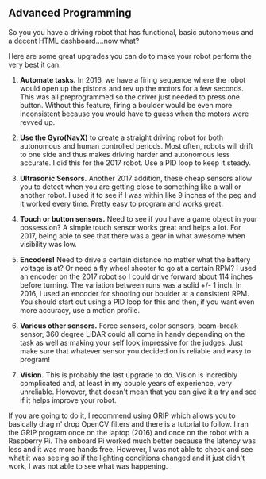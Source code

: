 ## Advanced Programming ##

So you you have a driving robot that has functional, basic autonomous and a decent HTML dashboard....now what?

Here are some great upgrades you can do to make your robot perform the very best it can.

1. **Automate tasks.** In 2016, we have a firing sequence where the robot would open up the pistons and rev up the motors for a few seconds. This was all preprogrammed so the driver just needed to press one button. Without this feature, firing a boulder would be even more inconsistent because you would have to guess when the motors were revved up.

2. **Use the Gyro(NavX)** to create a straight driving robot for both autonomous and human controlled periods. Most often, robots will drift to one side and thus makes driving harder and autonomous less accurate. I did this for the 2017 robot. Use a PID loop to keep it steady.

3. **Ultrasonic Sensors.** Another 2017 addition, these cheap sensors allow you to detect when you are getting close to something like a wall or another robot. I used it to see if I was within like 9 inches of the peg and it worked every time. Pretty easy to program and works great.

4. **Touch or button sensors.** Need to see if you have a game object in your possession? A simple touch sensor works great and helps a lot. For 2017, being able to see that there was a gear in what awesome when visibility was low.

5. **Encoders!** Need to drive a certain distance no matter what the battery voltage is at? Or need a fly wheel shooter to go at a certain RPM? I used an encoder on the 2017 robot so I could drive forward about 114 inches before turning. The variation between runs was a solid +/- 1 inch. In 2016, I used an encoder for shooting our boulder at a consistent RPM. You should start out using a PID loop for this and then, if you want even more accuracy, use a motion profile.

6. **Various other sensors.** Force sensors, color sensors, beam-break sensor, 360 degree LiDAR could all come in handy depending on the task as well as making your self look impressive for the judges. Just make sure that whatever sensor you decided on is reliable and easy to program!

7. **Vision.** This is probably the last upgrade to do. Vision is incredibly complicated and, at least in my couple years of experience, very unreliable. However, that doesn't mean that you can give it a try and see if it helps improve your robot.

  If you are going to do it, I recommend using GRIP which allows you to basically drag n' drop OpenCV filters and there is a tutorial to follow. I ran the GRIP program once on the laptop (2016) and once on the robot with a Raspberry Pi. The onboard Pi worked much better because the latency was less and it was more hands free. However, I was not able to check and see what it was seeing so if the lighting conditions changed and it just didn't work, I was not able to see what was happening.
